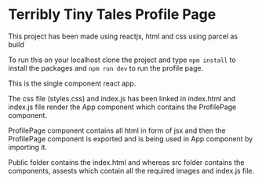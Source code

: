 # Terribly Tiny Tales Profile Page 

This project has been made using reactjs, html and css using parcel as build

To run this on your localhost clone the project and type `npm install` to install the packages and `npm run dev` to run the profile page.

This is the single component react app.

The css file (styles.css) and index.js has been linked in index.html and index.js file render the App component which contains the ProfilePage component.

ProfilePage component contains all html in form of jsx and then the ProfilePage component is exported and is being used in App component by importing it.

Public folder contains the index.html and whereas src folder contains the components, assests which contain all the required images and index.js file.

